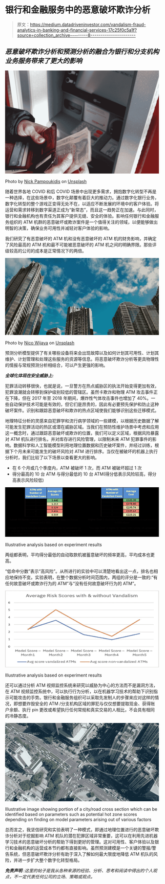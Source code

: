 # 银行和金融服务中的恶意破坏欺诈分析

> 原文：<https://medium.datadriveninvestor.com/vandalism-fraud-analytics-in-banking-and-financial-services-17c25f0c5a1f?source=collection_archive---------8----------------------->

## *恶意破坏欺诈分析和预测分析的融合为银行和分支机构业务服务带来了更大的影响*

![](img/f16402fe78627c7f05711b0fadda3d08.png)

Photo by [Nick Pampoukidis](https://unsplash.com/@pampouks?utm_source=medium&utm_medium=referral) on [Unsplash](https://unsplash.com?utm_source=medium&utm_medium=referral)

随着世界各地 COVID 和后 COVID 场景中出现更多需求，拥抱数字化转型不再是一种选择，在这些场景中，数字化颠覆有着巨大的推动力。通过数字化银行业务，数字化转型的整个游戏正变得无处不在，以适应不断发展的环境中的客户体验。将运营和需求转移到数字渠道正成为“新常态”，而且这一趋势正在加速。与此同时，银行和金融机构也有责任为其客户提供无缝、安全的体验。影响任何银行和金融服务组织的 ATM 机群的恶意破坏或欺诈案件是一个值得关注的领域，以便能够做出明智的决策，确保业务可用性并减轻对客户体验的影响。

我们研究了有恶意破坏的 ATM 机和没有恶意破坏的 ATM 机的财务影响，并确定了风险最高的 ATM 机和最不可能被恶意破坏的 ATM 机之间的明确界限。那些评级较高的公司的成本是正常情况下的两倍。

![](img/11cab81f8edaeac968c8a9e1e5d09116.png)

Photo by [Nico Wijaya](https://unsplash.com/@nicowijaya?utm_source=medium&utm_medium=referral) on [Unsplash](https://unsplash.com?utm_source=medium&utm_medium=referral)

预测分析模型提供了有关哪些设备将来会出现故障以及如何计划其可用性、计划其维护、计划管理和处理这些服务的资源等信息。将恶意破坏欺诈分析等更具物理性的情报与常规预测分析相结合，可以产生更强的影响。

***全球化体现在安全威胁上:***

犯罪活动转移很快，也就是说，一旦警方在热点威胁区的执法开始变得更加有效，犯罪浪潮就会转移到保护级别较低的管辖区。虽然卡欺诈和物理 ATM 攻击事件正在下降，但在 2017 年至 2018 年期间，爆炸性气体攻击事件也增加了 40%。一些自动保护技术可能是有效的，但它们是昂贵的，因此有必要预先保护和防止这种破坏案件。识别和跟踪恶意破坏和欺诈的热点区域使我们能够识别这些迁移模式。

地理特征分析的灵感来自犯罪学和流行病学领域的一些建模，以根据历史数据了解可能发生犯罪活动的热区或潜在威胁区域。当我们在预防性维护场景中考虑和应用这一概念时，通过跟踪恶意破坏或欺诈的位置，我们可以定义区域，根据风险暴露对 ATM 机队进行排名，并对库存进行风险管理，以限制未来 ATM 犯罪事件的影响。数据科学和人工智能模型利用地理位置数据和历史破坏案件，并经过训练，根据下个月未来可能发生的破坏风险对 ATM 进行排序。当仅在被破坏的机器上执行分析时，我们比较了以下场景以查看更大的影响。

*   在 6 个月或几个季度内，ATM 被破坏 1 次，而 ATM 被破坏超过 1 次
*   得分最高的 10 台 ATM 与得分最低的 10 台 ATM(得分低表示风险较高，得分高表示风险较低)

![](img/65ae87444ca3a31cfb86b562931b64a8.png)

Illustrative analysis based on experiment results

两组都表明，平均得分最低的自动取款机被蓄意破坏的频率更高，平均成本也更高。

“低命中分数”表示“高风险”。从所进行的实验中可以清楚地看出这一点，排名也相应地保持不变。实验表明，在整个数据分析时间范围内，两组的评分是一致的:“有任何故意破坏或欺诈行为的 ATM”与“没有任何故意破坏行为的 ATM”。

![](img/7ed24905e0724984866a7bda6c033afb.png)

Illustrative analysis based on experiment results

还可以通过分析 ATM 视频监控系统来研究以威胁为中心的方法而不是漏洞方法，在 ATM 视频监控系统中，可以执行行为分析，以在机器学习技术的帮助下识别指示可能攻击的手势。银行和金融服务组织可以采取先发制人的步骤来应对这样的情况，即想要炸毁安全的 ATM /分支机构区域的罪犯与仅仅想要提取现金、获得账户余额、执行 pin 更改或希望执行任何常规和真实交易的人相比，不会具有相同的冷静态度。

![](img/a8de25659ad12b6924ba132d7a86327f.png)

Illustrative image showing portion of a city/road cross section which can be identified based on parameters such as potential hot zone scores depending on finding on model parameters arising out of various factors

总而言之，我坚信研究和实验表明了一种模式，即通过地理位置进行的恶意破坏欺诈分析对于挖掘影响 ATM 机队的潜在犯罪区域非常重要，这可以在利用先进机器学习技术的恶意破坏分析的帮助下得到更好的管理。这对可用性、客户体验以及银行和金融机构的运营成本节约都有直接影响。虽然预测建模是一个关键的警报/警告系统，但恶意破坏欺诈分析有助于深入了解如何最大限度地降低 ATM 机队的风险，并进一步扩大整个数字化转型格局。

***免责声明*** *:这里的帖子是我从各种来源的经验、分析、思考和阅读中得出的个人观点，不一定代表任何公司的立场、策略或观点。*